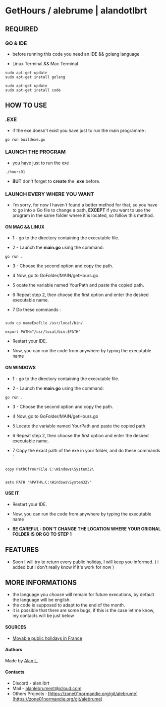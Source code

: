 #  GetHours / alebrume | alandotlbrt

## REQUIRED 

### GO & IDE

- before running this code you need an IDE && golang language 

- Linux Terminal && Mac Terminal 
```
sudo apt-get update
sudo apt-get install golang

sudo apt-get update
sudo apt-get install code
```

## HOW TO USE 

### .EXE 

- if the exe doesn't exist you have just to run the main programme : 

```
go run buildexe.go
```

### LAUNCH THE PROGRAM 

- you have just to run the exe 

````
./hours01
````

- **BUT** don't forget to **create** the .**exe** before. 


### LAUNCH EVERY WHERE YOU WANT 


- I'm sorry, for now I haven't found a better method for that, so you have to go into a Go file to change a path, **EXCEPT** if you want to use the program in the same folder where it is located, so follow this method.

#### ON MAC && LINUX

- 1 - go to the directory containing the executable file.

- 2 - Launch the **main.go** using the command:

````
go run . 
`````

- 3 - Choose the second option and copy the path.

- 4 Now, go to GoFolder/MAIN/getHours.go

- 5 ocate the variable named YourPath and paste the copied path.

- 6 Repeat step 2, then choose the first option and enter the desired executable name.

- 7 Do these commands : 
```

sudo cp nameExeFile /usr/local/bin/

export PATH="/usr/local/bin:$PATH"

````

- Restart your IDE.

- Now, you can run the code from anywhere by typing the executable name

#### ON WINDOWS 

- 1 - go to the directory containing the executable file.

- 2 - Launch the **main.go** using the command:

````
go run . 
`````

- 3 - Choose the second option and copy the path.

- 4 Now, go to GoFolder/MAIN/getHours.go

- 5 Locate the variable named YourPath and paste the copied path.

- 6 Repeat step 2, then choose the first option and enter the desired executable name.

- 7 Copy the exact path of the exe in your folder, and do these commands : 
```

copy PathOfYourFile C:\Windows\System32\


setx PATH "%PATH%;C:\Windows\System32\"

````

#### USE IT

- Restart your IDE.

- Now, you can run the code from anywhere by typing the executable name


- **BE CAREFUL : DON'T CHANGE THE LOCATION WHERE YOUR ORIGNAL FOLDER IS OR GO TO STEP 1**

## FEATURES 

- Soon I will try to return every public holiday, I will keep you informed. ( i added but i don't really know if it's work for now )

## MORE INFORMATIONS 

- the language you choose will remain for future executions, by default the language will be english.
- the code is supposed to adapt to the end of the month.
- it is possible that there are some bugs, if this is the case let me know, my contacts will be just below

#### SOURCES 

- [Movable public holidays in France](https://fr.wikipedia.org/wiki/Calcul_de_la_date_de_Pâques_selon_la_méthode_de_Meeus)

#### Authors
Made by [Alan L.](https://zone01normandie.org/git/alebrume)

#### Contacts 


- Discord - alan.lbrt
- Mail - alanlebrument@icloud.com
- Others Projects : [https://zone01normandie.org/git/alebrume](https://zone01normandie.org/git/alebrume)
